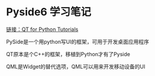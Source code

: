 # Pyside6 学习笔记

[链接：QT for Python Tutorials](https://doc.qt.io/qtforpython/tutorials/index.html)

PySide是一个用python写UI的框架，可用于开发桌面应用程序

QT原本是个C++的框架，移植到Python才有了Pyside

QML是Widget的替代选项，QML可以用来开发移动设备的UI